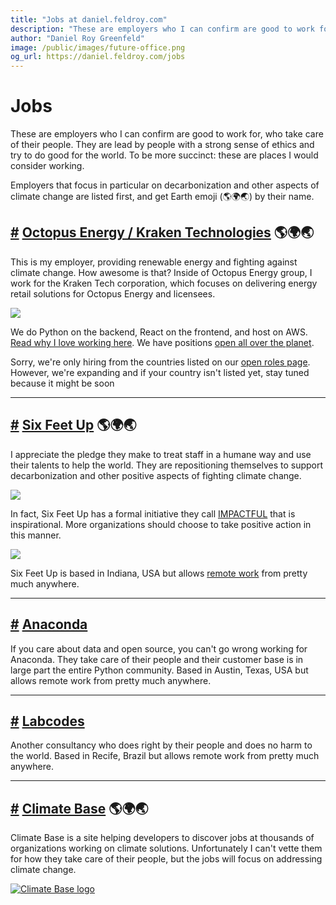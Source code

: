 ```yaml
---
title: "Jobs at daniel.feldroy.com"
description: "These are employers who I can confirm are good to work for, who take care of their people. They are lead by people with a strong sense of ethics and try to do good for the world. To be more succinct: these are places I would consider working for."
author: "Daniel Roy Greenfeld"
image: /public/images/future-office.png
og_url: https://daniel.feldroy.com/jobs
---
```


# Jobs

These are employers who I can confirm are good to work for, who take care of their people. They are lead by people with a strong sense of ethics and try to do good for the world. To be more succinct: these are places I would consider working.

Employers that focus in particular on decarbonization and other aspects of climate change are listed first, and get Earth emoji (🌎🌍🌏) by their name.

## [#](#octopus-energy) [Octopus Energy / Kraken Technologies](https://octopusenergy.com/careers) 🌎🌍🌏

This is my employer, providing renewable energy and fighting against climate change. How awesome is that? Inside of Octopus Energy group, I work for the Kraken Tech corporation, which focuses on delivering energy retail solutions for Octopus Energy and licensees.

[![](https://f004.backblazeb2.com/file/daniel-feldroy-com/public/images/2022_KrakenV2_stacked_Transparent.png)](https://octopusenergy.group/kraken-technologies)

We do Python on the backend, React on the frontend, and host on AWS. [Read why I love working here](/posts/whats-the-best-thing-about-working-for-octopus-energy-part-1). We have positions [open all over the planet](https://octopus.energy/careers/join-us).

Sorry, we're only hiring from the countries listed on our [open roles page](https://octopus.energy/careers/join-us). However, we're expanding and if your country isn't listed yet, stay tuned because it might be soon

---

## [#](#six-feet-up) [Six Feet Up](https://sixfeetup.com/company/careers) 🌎🌍🌏

I appreciate the pledge they make to treat staff in a humane way and use their talents to help the world. They are repositioning themselves to support decarbonization and other positive aspects of fighting climate change.

[![](https://f004.backblazeb2.com/file/daniel-feldroy-com/public/images/SFU-Logo.png)](https://sixfeetup.com/company/careers) 

In fact, Six Feet Up has a formal initiative they call [IMPACTFUL](https://sixfeetup.com/company/our-mission#objective) that is inspirational. More organizations should choose to take positive action in this manner.

[![](https://f004.backblazeb2.com/file/daniel-feldroy-com/public/images/SFU-impact.png)](https://sixfeetup.com/company/our-mission#objective)

Six Feet Up is based in Indiana, USA but allows [remote work](https://sixfeetup.com/company/careers) from pretty much anywhere.

---

## [#](#anaconda) [Anaconda](https://www.anaconda.com/careers)

If you care about data and open source, you can't go wrong working for Anaconda. They take care of their people and their customer base is in large part the entire Python community. Based in Austin, Texas, USA but allows remote work from pretty much anywhere.

---

## [#](#labcodes) [Labcodes](https://labcodes.com.br/careers)

Another consultancy who does right by their people and does no harm to the world. Based in Recife, Brazil but allows remote work from pretty much anywhere.

---

## [#](#climatebase) [Climate Base](https://climatebase.org) 🌎🌍🌏 

Climate Base is a site helping developers to discover jobs at thousands of organizations working on climate solutions. Unfortunately I can't vette them for how they take care of their people, but the jobs will focus on addressing climate change.

[![Climate Base logo](https://f004.backblazeb2.com/file/daniel-feldroy-com/public/images/climatebase.jpeg)](https://climatebase.org)